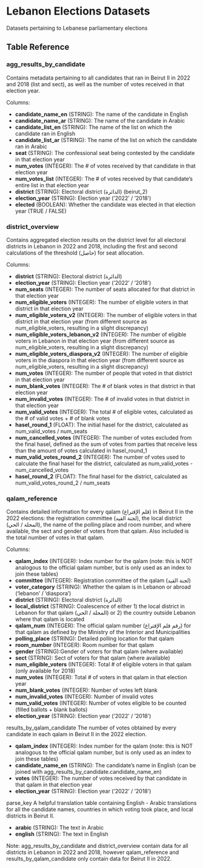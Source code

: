 # Lebanon Elections Datasets
Datasets pertaining to Lebanese parliamentary elections

## Table Reference

### agg_results_by_candidate
Contains metadata pertaining to all candidates that ran in Beirut II in 2022 and 2018 (list and sect), as well as the number of votes received in that election year.

Columns:
- **candidate_name_en** (STRING): The name of the candidate in English
- **candidate_name_ar** (STRING): The name of the candidate in Arabic
- **candidate_list_en** (STRING): The name of the list on which the candidate ran in English
- **candidate_list_ar** (STRING): The name of the list on which the candidate ran in Arabic
- **seat** (STRING): The confessional seat being contested by the candidate in that election year
- **num_votes** (INTEGER): The # of votes received by that candidate in that election year
- **num_votes_list** (INTEGER): The # of votes received by that candidate’s entire list in that election year
- **district** (STRING): Electoral district (الدائرة) (beirut_2)
- **election_year** (STRING): Election year (’2022’ / ’2018’)
- **elected** (BOOLEAN): Whether the candidate was elected in that election year (TRUE / FALSE)

### district_overview
Contains aggregated election results on the district level for all electoral districts in Lebanon in 2022 and 2018, including the first and second calculations of the threshold (حاصل) for seat allocation.

Columns:
- **district** (STRING): Electoral district (الدائرة)
- **election_year** (STRING): Election year (’2022’ / ’2018’)
- **num_seats** (INTEGER): The number of seats allocated for that district in that election year
- **num_eligible_voters** (INTEGER): The number of eligible voters in that district in that election year
- **num_eligible_voters_v2** (INTEGER): The number of eligible voters in that district in that election year (from different source as num_eligible_voters, resulting in a slight discrepancy) 
- **num_eligible_voters_lebanon_v2** (INTEGER): The number of eligible voters in Lebanon in that election year (from different source as num_eligible_voters, resulting in a slight discrepancy)
- **num_eligible_voters_diaspora_v2** (INTEGER): The number of eligible voters in the diaspora in that election year (from different source as num_eligible_voters, resulting in a slight discrepancy)
- **num_votes** (INTEGER): The number of people that voted in that district in that election year
- **num_blank_votes** (INTEGER): The # of blank votes in that district in that election year
- **num_invalid_votes** (INTEGER): The # of invalid votes in that district in that election year
- **num_valid_votes** (INTEGER): The total # of eligible votes, calculated as the # of valid votes + # of blank votes
- **hasel_round_1** (FLOAT): The initial hasel for the district, calculated as num_valid_votes / num_seats
- **num_cancelled_votes** (INTEGER): The number of votes excluded from the final hasel, defined as the sum of votes from parties that receive less than the amount of votes calculated in hasel_round_1
- **num_valid_votes_round_2** (INTEGER): The number of votes used to calculate the final hasel for the district, calculated as num_valid_votes - num_cancelled_votes
- **hasel_round_2** (FLOAT): The final hasel for the district, calculated as num_valid_votes_round_2 / num_seats

### qalam_reference
Contains detailed information for every qalam (قلم الإقتراع) in Beirut II in the 2022 elections: the registration committee (لجنة القيد), the local district (المحلة / الحي), the name of the polling place and room number, and where available, the sect and gender of voters from that qalam. Also included is the total number of votes in that qalam.

Columns:
- **qalam_index** (INTEGER): Index number for the qalam (note: this is NOT analogous to the official qalam number, but is only used as an index to join these tables)
- **committee** (INTEGER): Registration committee of the qalam (لجنة القيد)
- **voter_category** (STRING): Whether the qalam is in Lebanon or abroad (‘lebanon’ / ‘diaspora’)
- **district** (STRING): Electoral district (الدائرة)
- **local_district** (STRING): Coalescence of either 1) the local district in Lebanon for that qalam (المحلة / الحي) or 2) the country outside Lebanon where that qalam is located
- **qalam_num** (INTEGER): The official qalam number (رقم قلم الإقتراع) for that qalam as defined by the Ministry of the Interior and Municipalities
- **polling_place** (STRING): Detailed polling location for that qalam
- **room_number** (INTEGER): Room number for that qalam
- **gender** (STRING):Gender of voters for that qalam (where available)
- **sect** (STRING): Sect of voters for that qalam (where available)
- **num_eligible_voters** (INTEGER): Total # of eligible voters in that qalam (only available for 2018)
- **num_votes** (INTEGER): Total # of voters in that qalam in that election year
- **num_blank_votes** (INTEGER): Number of votes left blank
- **num_invalid_votes** (INTEGER): Number of invalid votes
- **num_valid_votes** (INTEGER): Number of votes eligible to be counted (filled ballots + blank ballots)
- **election_year** (STRING): Election year (’2022’ / ’2018’)

results_by_qalam_candidate
The number of votes obtained by every candidate in each qalam in Beirut II in the 2022 election.

- **qalam_index** (INTEGER): Index number for the qalam (note: this is NOT analogous to the official qalam number, but is only used as an index to join these tables)
- **candidate_name_en** (STRING): The candidate’s name in English (can be joined with agg_results_by_candidate.candidate_name_en) 
- **votes** (INTEGER): The number of votes received by that candidate in that qalam in that election year
- **election_year** (STRING): Election year (’2022’ / ’2018’)

parse_key
A helpful translation table containing English - Arabic translations for all the candidate names, countries in which voting took place, and local districts in Beirut II.

- **arabic** (STRING): The text in Arabic
- **english** (STRING): The text in English

Note: agg_results_by_candidate and district_overview contain data for all districts in Lebanon in 2022 and 2018, however qalam_reference and results_by_qalam_candidate only contain data for Beirut II in 2022.
